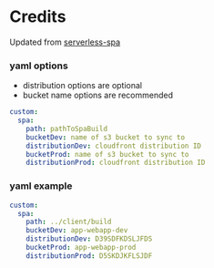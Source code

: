 # Credits

Updated from [serverless-spa](https://www.serverless.com/plugins/serverless-spa)

### yaml options

* distribution options are optional
* bucket name options are recommended

```yaml
custom:
  spa:
    path: pathToSpaBuild
    bucketDev: name of s3 bucket to sync to
    distributionDev: cloudfront distribution ID
    bucketProd: name of s3 bucket to sync to
    distributionProd: cloudfront distribution ID

```

### yaml example
```yaml
custom:
  spa:
    path: ../client/build
    bucketDev: app-webapp-dev
    distributionDev: D39SDFKDSLJFDS
    bucketProd: app-webapp-prod
    distributionProd: D5SKDJKFLSJDF
```

